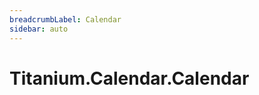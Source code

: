 ```yaml
---
breadcrumbLabel: Calendar
sidebar: auto
---
```


# Titanium.Calendar.Calendar

<ProxySummary/>

<ApiDocs/>

